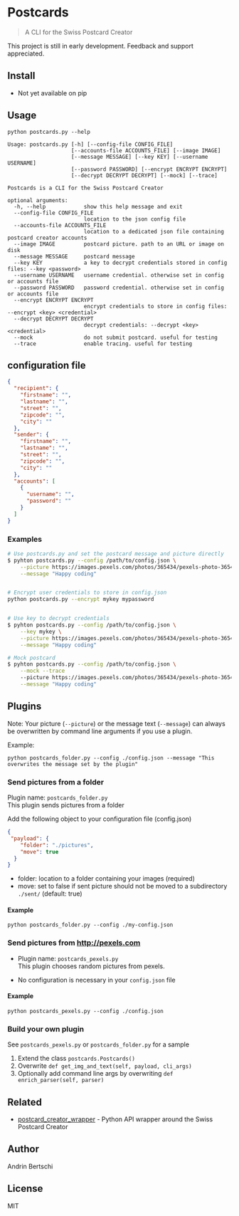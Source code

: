 # Postcards
> A CLI for the Swiss Postcard Creator

This project is still in early development. Feedback and support appreciated.

## Install
- Not yet available on pip

## Usage
```
python postcards.py --help

Usage: postcards.py [-h] [--config-file CONFIG_FILE]
                    [--accounts-file ACCOUNTS_FILE] [--image IMAGE]
                    [--message MESSAGE] [--key KEY] [--username USERNAME]
                    [--password PASSWORD] [--encrypt ENCRYPT ENCRYPT]
                    [--decrypt DECRYPT DECRYPT] [--mock] [--trace]

Postcards is a CLI for the Swiss Postcard Creator

optional arguments:
  -h, --help            show this help message and exit
  --config-file CONFIG_FILE
                        location to the json config file
  --accounts-file ACCOUNTS_FILE
                        location to a dedicated json file containing postcard creator accounts
  --image IMAGE         postcard picture. path to an URL or image on disk
  --message MESSAGE     postcard message
  --key KEY             a key to decrypt credentials stored in config files: --key <password>
  --username USERNAME   username credential. otherwise set in config or accounts file
  --password PASSWORD   password credential. otherwise set in config or accounts file
  --encrypt ENCRYPT ENCRYPT
                        encrypt credentials to store in config files: --encrypt <key> <credential>
  --decrypt DECRYPT DECRYPT
                        decrypt credentials: --decrypt <key> <credential>
  --mock                do not submit postcard. useful for testing
  --trace               enable tracing. useful for testing

```

## configuration file
```json
{
  "recipient": {
    "firstname": "",
    "lastname": "",
    "street": "",
    "zipcode": "",
    "city": ""
  },
  "sender": {
    "firstname": "",
    "lastname": "",
    "street": "",
    "zipcode": "",
    "city": ""
  },
  "accounts": [
    {
      "username": "",
      "password": ""
    }
  ]
}

```

### Examples
```sh
# Use postcards.py and set the postcard message and picture directly
$ pyhton postcards.py --config /path/to/config.json \
    --picture https://images.pexels.com/photos/365434/pexels-photo-365434.jpeg \
    --message "Happy coding"


# Encrypt user credentials to store in config.json
python postcards.py --encrypt mykey mypassword


# Use key to decrypt credentials
$ pyhton postcards.py --config /path/to/config.json \
    --key mykey \
    --picture https://images.pexels.com/photos/365434/pexels-photo-365434.jpeg \
    --message "Happy coding"

# Mock postcard
$ pyhton postcards.py --config /path/to/config.json \
    --mock --trace
    --picture https://images.pexels.com/photos/365434/pexels-photo-365434.jpeg \
    --message "Happy coding"

```


## Plugins
Note: Your picture (`--picture`) or the message text (`--message`) can always be overwritten by command line arguments if you use a plugin.

Example: 
```
python postcards_folder.py --config ./config.json --message "This overwrites the message set by the plugin"
```
### Send pictures from a folder
Plugin name: `postcards_folder.py`  
This plugin sends pictures from a folder

Add the following object to your configuration file (config.json)
```json
{
 "payload": {
    "folder": "./pictures",
    "move": true
  }
}
```

- folder: location to a folder containing your images (required)
- move: set to false if sent picture should not be moved to a subdirectory `./sent/` (default: true)

#### Example
```
python postcards_folder.py --config ./my-config.json
```

### Send pictures from http://pexels.com
- Plugin name: `postcards_pexels.py`  
This plugin chooses random pictures from pexels.

- No configuration is necessary in your `config.json` file

#### Example
```
python postcards_pexels.py --config ./config.json
```

### Build your own plugin
See `postcards_pexels.py` or `postcards_folder.py` for a sample

1. Extend the class `postcards.Postcards()`
2. Overwrite `def get_img_and_text(self, payload, cli_args)`
3. Optionally add command line args by overwriting `def enrich_parser(self, parser)`

## Related
- [postcard_creator_wrapper](https://github.com/abertschi/postcard_creator_wrapper) - Python API wrapper around the Swiss Postcard Creator

## Author
Andrin Bertschi

## License

MIT
